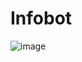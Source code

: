 # Infobot

![image](https://github.com/user-attachments/assets/1c7c44d8-6d03-4b26-b0a4-8307c52dc54e)

